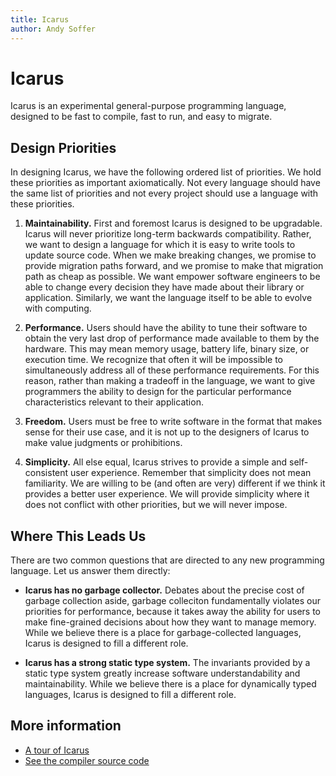 ```yaml
---
title: Icarus
author: Andy Soffer
---
```


# Icarus

Icarus is an experimental general-purpose programming language, designed to be
fast to compile, fast to run, and easy to migrate.

## Design Priorities

In designing Icarus, we have the following ordered list of priorities. We hold
these priorities as important axiomatically. Not every language should have the
same list of priorities and not every project should use a language with these
priorities.

1. **Maintainability.** First and foremost Icarus is designed to be upgradable.
Icarus will never prioritize long-term backwards compatibility. Rather, we want
to design a language for which it is easy to write tools to update source code.
When we make breaking changes, we promise to provide migration paths forward,
and we promise to make that migration path as cheap as possible. We want empower
software engineers to be able to change every decision they have made about
their library or application. Similarly, we want the language itself to be able
to evolve with computing.

1. **Performance.** Users should have the ability to tune their software to
obtain the very last drop of performance made available to them by the hardware.
This may mean memory usage, battery life, binary size, or execution time. We
recognize that often it will be impossible to simultaneously address all of
these performance requirements. For this reason, rather than making a tradeoff
in the language, we want to give programmers the ability to design for the
particular performance characteristics relevant to their application.

1. **Freedom.** Users must be free to write software in the format that makes
sense for their use case, and it is not up to the designers of Icarus to make
value judgments or prohibitions.

1. **Simplicity.** All else equal, Icarus strives to provide a simple and
self-consistent user experience. Remember that simplicity does not mean
familiarity. We are willing to be (and often are very) different if we think it 
provides a better user experience. We will provide simplicity where it does not
conflict with other priorities, but we will never impose.

## Where This Leads Us

There are two common questions that are directed to any new programming language.
Let us answer them directly:

* **Icarus has no garbage collector.** Debates about the precise cost of garbage
collection aside, garbage colleciton fundamentally violates our priorities for
performance, because it takes away the ability for users to make fine-grained 
decisions about how they want to manage memory. While we believe there is a place
for garbage-collected languages, Icarus is designed to fill a different role.

* **Icarus has a strong static type system.** The invariants provided by a static
type system greatly increase software understandability and maintainability.
While we believe there is a place for dynamically typed languages, Icarus is
designed to fill a different role.

## More information

* [A tour of Icarus](tour)
* [See the compiler source code](https://github.com/asoffer/Icarus)

